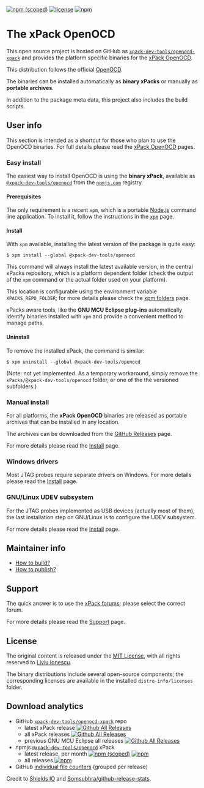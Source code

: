 
[![npm (scoped)](https://img.shields.io/npm/v/@xpack-dev-tools/openocd.svg)](https://www.npmjs.com/package/@xpack-dev-tools/openocd) 
[![license](https://img.shields.io/github/license/xpack-dev-tools/openocd-xpack.svg)](https://github.com/xpack-dev-tools/openocd-xpack/blob/xpack/LICENSE)
[![npm](https://img.shields.io/npm/dt/@xpack-dev-tools/openocd.svg)](https://www.npmjs.com/package/@xpack-dev-tools/openocd/)

# The xPack OpenOCD

This open source project is hosted on GitHub as
[`xpack-dev-tools/openocd-xpack`](https://github.com/xpack-dev-tools/openocd-xpack) 
and provides the platform specific binaries for the
[xPack OpenOCD](https://xpack.github.io/openocd/). 

This distribution follows the official [OpenOCD](http://openocd.org).

The binaries can be installed automatically as **binary xPacks** or manually as
**portable archives**.

In addition to the package meta data, this project also includes
the build scripts.

## User info

This section is intended as a shortcut for those who plan 
to use the OpenOCD binaries. For full details please read the 
[xPack OpenOCD](https://xpack.github.io/openocd/) pages.

### Easy install

The easiest way to install OpenOCD is using the **binary xPack**, available as 
[`@xpack-dev-tools/openocd`](https://www.npmjs.com/package/@xpack-dev-tools/openocd)
from the [`npmjs.com`](https://www.npmjs.com) registry.

#### Prerequisites

The only requirement is a recent 
`xpm`, which is a portable 
[Node.js](https://nodejs.org) command line application. To install it,
follow the instructions in the 
[`xpm`](https://xpack.github.io/core/xpm/install/) page.

#### Install

With `xpm` available, installing 
the latest version of the package is quite easy:

```console
$ xpm install --global @xpack-dev-tools/openocd
```

This command will always install the latest available version, 
in the central xPacks repository, which is a platform dependent folder 
(check the output of the `xpm` command or the actual folder used on 
your platform).

This location is configurable using the environment variable 
`XPACKS_REPO_FOLDER`; for more details please check the 
[xpm folders](https://xpack.github.io/core/xpm/folders/) page.

xPacks aware tools, like the **GNU MCU Eclipse plug-ins** automatically 
identify binaries installed with
`xpm` and provide a convenient method to manage paths.

#### Uninstall

To remove the installed xPack, the command is similar:

```console
$ xpm uninstall --global @xpack-dev-tools/openocd
```

(Note: not yet implemented. As a temporary workaround, simply remove the 
`xPacks/@xpack-dev-tools/openocd` folder, or one of the the versioned 
subfolders.)

### Manual install

For all platforms, the **xPack OpenOCD** binaries are released as portable 
archives that can be installed in any location.

The archives can be downloaded from the
[GitHub Releases](https://github.com/xpack-dev-tools/openocd-xpack/releases/) page.

For more details please read the [Install](https://xpack.github.io/openocd/install/) page. 

### Windows drivers

Most JTAG probes require separate drivers on Windows. 
For more details please read the [Install](https://xpack.github.io/openocd/install/) page.

### GNU/Linux UDEV subsystem

For the JTAG probes implemented as USB devices (actually most of them), the last installation step on GNU/Linux is to configure the UDEV subsystem. 

For more details please read the [Install](https://xpack.github.io/openocd/install/) page.

## Maintainer info

- [How to build?](https://github.com/xpack-dev-tools/openocd-xpack/blob/xpack/README-BUILD.md) 
- [How to publish?](https://github.com/xpack-dev-tools/openocd-xpack/blob/xpack/README-PUBLISH.md)

## Support

The quick answer is to use the [xPack forums](https://www.tapatalk.com/groups/xpack/);
please select the correct forum.

For more details please read the [Support](https://xpack.github.io/openocd/support/) page.

## License

The original content is released under the 
[MIT License](https://opensource.org/licenses/MIT), with all rights 
reserved to [Liviu Ionescu](https://github.com/ilg-ul).

The binary distributions include several open-source components; the
corresponding licenses are available in the installed
`distro-info/licenses` folder.

## Download analytics

* GitHub [`xpack-dev-tools/openocd-xpack`](https://github.com/xpack-dev-tools/openocd-xpack/) repo
  * latest xPack release
[![Github All Releases](https://img.shields.io/github/downloads/xpack-dev-tools/openocd-xpack/latest/total.svg)](https://github.com/xpack-dev-tools/openocd-xpack/releases/)
  * all xPack releases [![Github All Releases](https://img.shields.io/github/downloads/xpack-dev-tools/openocd-xpack/total.svg)](https://github.com/xpack-dev-tools/openocd-xpack/releases/)
  * previous GNU MCU Eclipse all releases [![Github All Releases](https://img.shields.io/github/downloads/gnu-mcu-eclipse/openocd/total.svg)](https://github.com/gnu-mcu-eclipse/openocd/releases/)
* npmjs [`@xpack-dev-tools/openocd`](https://www.npmjs.com/package/@xpack-dev-tools/openocd/) xPack
  * latest release, per month 
[![npm (scoped)](https://img.shields.io/npm/v/@xpack-dev-tools/openocd.svg)](https://www.npmjs.com/package/@xpack-dev-tools/openocd/)
[![npm](https://img.shields.io/npm/dm/@xpack-dev-tools/openocd.svg)](https://www.npmjs.com/package/@xpack-dev-tools/openocd/)
  * all releases [![npm](https://img.shields.io/npm/dt/@xpack-dev-tools/openocd.svg)](https://www.npmjs.com/package/@xpack-dev-tools/openocd/)
* GitHub [individual file counters](https://www.somsubhra.com/github-release-stats/?username=xpack-dev-tools&repository=openocd-xpack) (grouped per release)
  
Credit to [Shields IO](https://shields.io) and [Somsubhra/github-release-stats](https://github.com/Somsubhra/github-release-stats).

